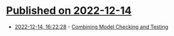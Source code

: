# [Published on 2022-12-14](index.md)

* [2022-12-14, 16:22:28](https://lobste.rs/s/gd5gka/combining_model_checking_testing) - [Combining Model Checking and Testing](https://www.microsoft.com/en-us/research/wp-content/uploads/2016/02/main-24.pdf)
